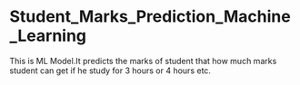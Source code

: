 # Student_Marks_Prediction_Machine_Learning

This is ML Model.It predicts the marks of student that how much marks student can get if he study for 3 hours or 4 hours etc.
